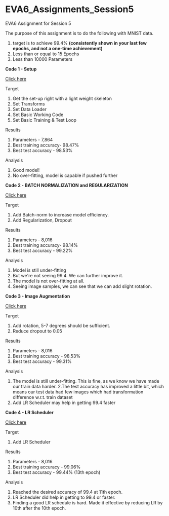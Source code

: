 # EVA6_Assignments_Session5
EVA6 Assignment for Session 5

The purpose of this assignment is to do the following with MNIST data.

 1. target is to achieve 99.4% **(consistently shown in your last few epochs, and not a one-time achievement)**
 2. Less than or equal to 15 Epochs
 3. Less than 10000 Parameters


**Code 1 - Setup**

[Click here](https://github.com/gokul-pv/EVA6_Assignmets_Session5/blob/main/EVA6_Session_5_Code1_Basic.ipynb)

Target

1. Get the set-up right with a light weight skeleton
2. Set Transforms
3. Set Data Loader
4. Set Basic Working Code
5. Set Basic Training  & Test Loop


Results
1.   Parameters - 7,864
2.   Best training accuracy- 98.47%
3.   Best test accuracy - 98.53%


Analysis
1. Good model!
2. No over-fitting, model is capable if pushed further


**Code 2 - BATCH NORMALIZATION and REGULARIZATION**

[Click here](https://github.com/gokul-pv/EVA6_Assignmets_Session5/blob/main/EVA6_Session_5_Code2_BN_Drop.ipynb)

Target

1. Add Batch-norm to increase model efficiency.
2. Add Regularization, Dropout


Results
 1.   Parameters - 8,016
2.   Best training accuracy- 98.14%
3.   Best test accuracy - 99.22%


Analysis
1. Model is still under-fitting
2. But we're not seeing 99.4. We can further improve it. 
3. The model is not over-fitting at all. 
4. Seeing image samples, we can see that we can add slight rotation. 


**Code 3 - Image Augmentation**

[Click here](https://github.com/gokul-pv/EVA6_Assignmets_Session5/blob/main/EVA6_Session_5_Code3_ImageAugmentation.ipynb)

Target

1.  Add rotation, 5-7 degrees should be sufficient.
2.  Reduce dropout to 0.05

Results

1.  Parameters - 8,016
2.  Best training accuracy - 98.53%
3.  Best test accuracy - 99.31%

Analysis

1.  The model is still under-fitting. This is fine, as we know we have made our train data harder. 2.The test accuracy has improved a little bit, which means our test data had few images which had transformation difference w.r.t. train dataset
2.  Add LR Scheduler may help in getting 99.4 faster


**Code 4 - LR Scheduler**

[Click here](https://github.com/gokul-pv/EVA6_Assignmets_Session5/blob/main/EVA6_Session_5_Code4_LRScheduler.ipynb)

Target

1.  Add LR Scheduler

Results

1.  Parameters - 8,016
2.  Best training accuracy - 99.06%
3.  Best test accuracy - 99.44% (13th epoch)

Analysis

1.  Reached the desired accuracy of 99.4 at 11th epoch.
2.  LR Scheduler did help in getting to 99.4 or faster.
3.  Finding a good LR schedule is hard. Made it effective by reducing LR by 10th after the 10th epoch.
